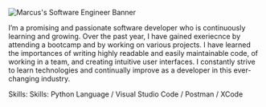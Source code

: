 ![Marcus's Software Engineer Banner](https://user-images.githubusercontent.com/126327780/221360992-e4f0e30e-0743-4e58-9a7f-eddf61458ee9.png)

I’m a promising and passionate software developer who is continuously learning and growing. Over the past year, I have gained exeriecnce by attending a bootcamp and by working on various projects. I have learned the importances of writing highly readable and easily maintainable code, of working in a team, and creating intuitive user interfaces. I constantly strive to learn technologies and continually improve as a developer in this ever-changing industry.

Skills: Skills: Python Language / Visual Studio Code / Postman / XCode
